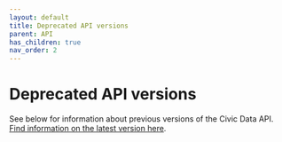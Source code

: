 ```yaml
---
layout: default
title: Deprecated API versions
parent: API
has_children: true
nav_order: 2
---
```


# Deprecated API versions

See below for information about previous versions of the Civic Data API. 
[Find information on the latest version here](/api/).